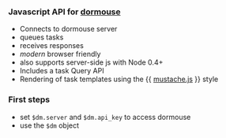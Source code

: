 ### Javascript API for [dormouse](http://dormou.se)

- Connects to dormouse server
- queues tasks
- receives responses
- *modern* browser friendly
- also supports server-side js with Node 0.4+
- Includes a task Query API
- Rendering of task templates using the {{ [mustache.js](http://mustache.github.com/) }} style

### First steps

- set `$dm.server` and `$dm.api_key` to access dormouse
- use the `$dm` object

